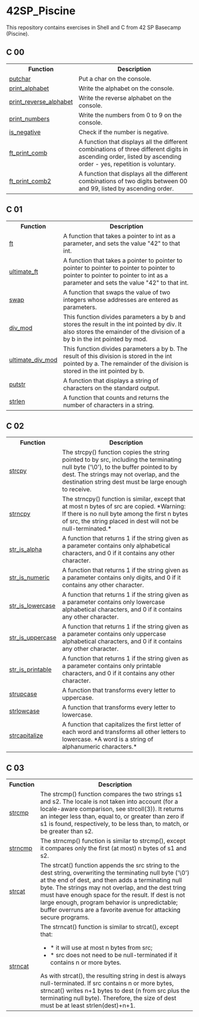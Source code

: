 # 42SP_Piscine
This repository contains exercises in Shell and C from 42 SP Basecamp (Piscine).

## C 00

<table>
  <tr>
    <th>Function</th>
    <th>Description</th>
  </tr>
  <tr>
    <td><a href="./c00/ex00/ft_putchar.c"> putchar </a></td>
    <td>Put a char on the console.</td>
  </tr>
  <tr>
    <td><a href="./c00/ex01/ft_print_alphabet.c"> print_alphabet </a></td>
    <td>Write the alphabet on the console.</td>
  </tr>
  <tr>
    <td><a href="./c00/ex02/ft_print_reverse_alphabet.c"> print_reverse_alphabet </a></td>
    <td>Write the reverse alphabet on the console.</td>
  </tr>
  <tr>
    <td><a href="./c00/ex03/ft_print_numbers.c"> print_numbers </a></td>
    <td>Write the numbers from 0 to 9 on the console.</td>
  </tr>
  <tr>
    <td><a href="./c00/ex04/ft_is_negative.c"> is_negative </a></td>
    <td>Check if the number is negative.</td>
  </tr>
  <tr>
    <td><a href="./c00/ex05/ft_print_comb.c"> ft_print_comb </a></td>
    <td>A function that displays all the different combinations of three different digits in ascending order, listed by ascending order - yes, repetition is voluntary.</td>
  </tr>
  <tr>
    <td><a href="./c00/ex06/ft_print_comb2.c"> ft_print_comb2 </a></td>
    <td>A function that displays all the different combinations of two digits between 00 and 99, listed by ascending order.</td>
  </tr>
</table>

## C 01

<table>
  <tr>
    <th>Function</th>
    <th>Description</th>
  </tr>
  <tr>
    <td><a href="./c01/ex00/ft_ft.c"> ft </a></td>
    <td>A function that takes a pointer to int as a parameter, and sets the value "42" to that int.</td>
  </tr>
  <tr>
    <td><a href="./c01/ex01/ft_ultimate_ft.c"> ultimate_ft </a></td>
    <td>A function that takes a pointer to pointer to pointer to pointer to pointer to pointer to pointer to pointer to pointer to int as a parameter and sets the value "42" to that int.</td>
  </tr>
  <tr>
    <td><a href="./c01/ex02/ft_swap.c"> swap </a></td>
    <td>A function that swaps the value of two integers whose addresses are entered as parameters.</td>
  </tr>
  <tr>
    <td><a href="./c01/ex03/ft_div_mod.c"> div_mod </a></td>
    <td>
	This function divides parameters a by b and stores the result in the int pointed by div. It also stores the  emainder of the division of a by b in the int pointed by mod.
	</td>
  </tr>
  <tr>
    <td><a href="./c01/ex04/ft_ultimate_div_mod.c"> ultimate_div_mod </a></td>
    <td>
	This function divides parameters a by b. The result of this division is stored in the
	int pointed by a. The remainder of the division is stored in the int pointed by b.
	</td>
  </tr>
  <tr>
    <td><a href="./c01/ex05/ft_putstr.c"> putstr </a></td>
    <td>
	A function that displays a string of characters on the standard output.
	</td>
  </tr>
  <tr>
    <td><a href="./c01/ex06/ft_strlen.c"> strlen </a></td>
    <td>A function that counts and returns the number of characters in a string.</td>
  </tr>
</table>

## C 02

<table>
  <tr>
    <th>Function</th>
    <th>Description</th>
  </tr>
  <tr>
    <td><a href="./c02/ex00/ft_strcpy.c"> strcpy </a></td>
    <td>The strcpy() function copies the string pointed to by src, including the terminating null byte ('\0'), to the buffer pointed to by dest. The strings may not overlap, and the destination string dest must be large enough to receive.</td>
  </tr>
  <tr>
    <td><a href="./c02/ex01/ft_strncpy.c"> strncpy </a></td>
    <td>The strncpy() function is similar, except that at most n bytes of src are copied. *Warning: If there is no null byte among the first n bytes of src, the string placed in dest will not be null-terminated.*</td>
  </tr>
  <tr>
    <td><a href="./c02/ex02/ft_str_is_alpha.c"> str_is_alpha </a></td>
    <td>A function that returns 1 if the string given as a parameter contains only alphabetical characters, and 0 if it contains any other character.</td>
  </tr>
  <tr>
    <td><a href="./c02/ex03/ft_str_is_numeric.c"> str_is_numeric </a></td>
    <td>A function that returns 1 if the string given as a parameter contains only digits, and 0 if it contains any other character.</td>
  </tr>
  <tr>
    <td><a href="./c02/ex04/ft_str_is_lowercase.c"> str_is_lowercase </a></td>
    <td>A function that returns 1 if the string given as a parameter contains only lowercase alphabetical characters, and 0 if it contains any other character.</td>
  </tr>
  <tr>
    <td><a href="./c02/ex05/ft_str_is_uppercase.c"> str_is_uppercase </a></td>
    <td>A function that returns 1 if the string given as a parameter contains only uppercase alphabetical characters, and 0 if it contains any other character.</td>
  </tr>
  <tr>
    <td><a href="./c02/ex06/ft_str_is_printable.c"> str_is_printable </a></td>
    <td>A function that returns 1 if the string given as a parameter contains only printable characters, and 0 if it contains any other character.</td>
  </tr>
  <tr>
    <td><a href="./c02/ex07/ft_strupcase.c"> strupcase </a></td>
    <td>A function that transforms every letter to uppercase.</td>
  </tr>
  <tr>
    <td><a href="./c02/ex08/ft_strlowcase.c"> strlowcase </a></td>
    <td>A function that transforms every letter to lowercase.</td>
  </tr>
  <tr>
    <td><a href="./c02/ex09/ft_strcapitalize.c"> strcapitalize </a></td>
    <td>A function that capitalizes the first letter of each word and transforms all other letters to lowercase. *A word is a string of alphanumeric characters.*</td>
  </tr>
</table>

## C 03

<table>
  <tr>
    <th>Function</th>
    <th>Description</th>
  </tr>
  <tr>
    <td><a href="./c03/ex00/ft_strcmp.c"> strcmp </a></td>
    <td>The  strcmp() function compares the two strings s1 and s2.  The locale is not taken into account (for a locale-aware comparison, see strcoll(3)).  It returns an integer less than, equal to, or greater than zero if s1 is found, respectively, to be less than, to match, or be greater than s2.</td>
  </tr>
  <tr>
    <td><a href="./c03/ex01/ft_strncmp.c"> strncmp </a></td>
    <td>The strncmp() function is similar to strcmp(), except it compares only the first (at most) n bytes of s1 and s2.</td>
  </tr>
  <tr>
    <td><a href="./c03/ex02/ft_strcat.c"> strcat </a></td>
    <td>The strcat() function appends the src string to the dest string, overwriting the terminating null byte ('\0') at the end of dest, and then adds a terminating null byte. The strings may not overlap, and the  dest tring must have enough space for the result. If dest is not large enough, program behavior is unpredictable; buffer overruns are a favorite avenue for attacking secure programs.</td>
  </tr>
  <tr>
    <td><a href="./c03/ex03/ft_strncat.c"> strncat </a></td>
    <td>
		The strncat() function is similar to strcat(), except that: <br/>
		<ul>
			<li> *  it will use at most n bytes from src; </li>
			<li> *  src does not need to be null-terminated if it contains n or more bytes. </li>
		</ul>
		As with strcat(), the resulting string in dest is always null-terminated.
		If src contains n or more bytes, strncat() writes n+1 bytes to dest (n from src plus  the  terminating null  byte). Therefore, the size of dest must be at least strlen(dest)+n+1.
	</td>
  </tr>
</table>
